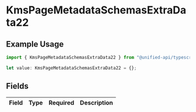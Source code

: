 # KmsPageMetadataSchemasExtraData22

## Example Usage

```typescript
import { KmsPageMetadataSchemasExtraData22 } from "@unified-api/typescript-sdk/sdk/models/shared";

let value: KmsPageMetadataSchemasExtraData22 = {};
```

## Fields

| Field       | Type        | Required    | Description |
| ----------- | ----------- | ----------- | ----------- |